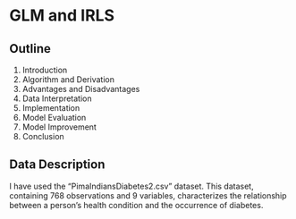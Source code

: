 # GLM and IRLS

## Outline
1. Introduction
2. Algorithm and Derivation
3. Advantages and Disadvantages
4. Data Interpretation
5. Implementation
6. Model Evaluation
7. Model Improvement
8. Conclusion

## Data Description

I have used the “PimaIndiansDiabetes2.csv” dataset. This dataset, containing 768 observations and 9 variables, characterizes the relationship between a person’s health condition and the occurrence of diabetes. 

